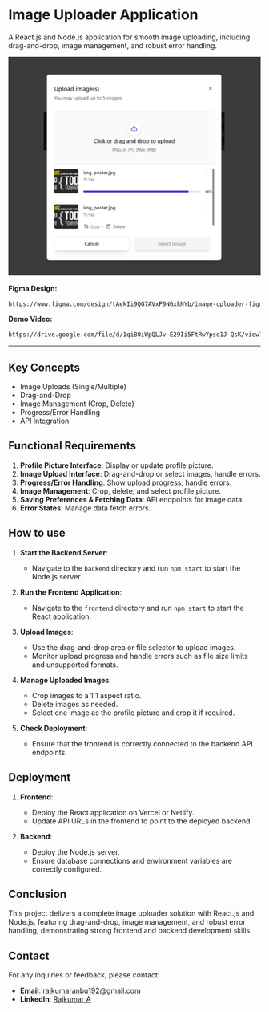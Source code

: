 # Image Uploader Application

A React.js and Node.js application for smooth image uploading, including drag-and-drop, image management, and robust error handling.

![Preview Image](Front-End/src/Image/Project_Demo.png) 

**Figma Design:** 
```bash
https://www.figma.com/design/tAekIi9QG7AVxP9NGxkNYb/image-uploader-figma?node-id=0-1&t=mH62885eeSkaIzEr-1
```
**Demo Video:** 
```bash
https://drive.google.com/file/d/1qi80iWpQLJv-E29Ii5FtRwYpso1J-QsK/view?usp=sharing
```
--- 

## Key Concepts

- Image Uploads (Single/Multiple)
- Drag-and-Drop
- Image Management (Crop, Delete)
- Progress/Error Handling
- API Integration

## Functional Requirements

1. **Profile Picture Interface**: Display or update profile picture.
2. **Image Upload Interface**: Drag-and-drop or select images, handle errors.
3. **Progress/Error Handling**: Show upload progress, handle errors.
4. **Image Management**: Crop, delete, and select profile picture.
5. **Saving Preferences & Fetching Data**: API endpoints for image data.
6. **Error States**: Manage data fetch errors.

## How to use

1. **Start the Backend Server**:
   - Navigate to the `backend` directory and run `npm start` to start the Node.js server.

2. **Run the Frontend Application**:
   - Navigate to the `frontend` directory and run `npm start` to start the React application.

3. **Upload Images**:
   - Use the drag-and-drop area or file selector to upload images. 
   - Monitor upload progress and handle errors such as file size limits and unsupported formats.

4. **Manage Uploaded Images**:
   - Crop images to a 1:1 aspect ratio.
   - Delete images as needed.
   - Select one image as the profile picture and crop it if required.

5. **Check Deployment**:
   - Ensure that the frontend is correctly connected to the backend API endpoints.

## Deployment

1. **Frontend**:
   - Deploy the React application on Vercel or Netlify.
   - Update API URLs in the frontend to point to the deployed backend.

2. **Backend**:
   - Deploy the Node.js server.
   - Ensure database connections and environment variables are correctly configured.

## Conclusion

This project delivers a complete image uploader solution with React.js and Node.js, featuring drag-and-drop, image management, and robust error handling, demonstrating strong frontend and backend development skills.

## Contact

For any inquiries or feedback, please contact:
- **Email**: rajkumaranbu192@gmail.com
- **LinkedIn**: [Rajkumar A](https://www.linkedin.com/in/rajkumar-cse/)

